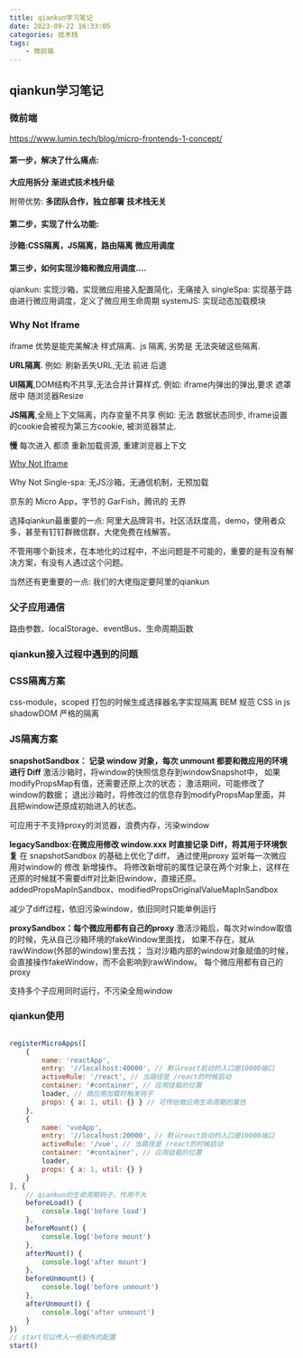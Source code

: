 ```yaml
---
title: qiankun学习笔记
date: 2023-09-22 16:33:05
categories: 技术栈
tags: 
    - 微前端
---
```


## qiankun学习笔记

### 微前端

https://www.lumin.tech/blog/micro-frontends-1-concept/

#### 第一步，解决了什么痛点:
__大应用拆分__
__渐进式技术栈升级__

附带优势:
__多团队合作，独立部署__
__技术栈无关__

#### 第二步，实现了什么功能:
__沙箱:CSS隔离，JS隔离，路由隔离__
__微应用调度__

#### 第三步，如何实现沙箱和微应用调度....
qiankun:   实现沙箱，实现微应用接入配置简化，无痛接入
singleSpa: 实现基于路由进行微应用调度，定义了微应用生命周期
systemJS:  实现动态加载模块

### Why Not Iframe

iframe 优势是能完美解决 样式隔离、js 隔离, 劣势是 无法突破这些隔离.

__URL隔离__. 例如: 刷新丢失URL,无法 前进 后退

__UI隔离__,DOM结构不共享,无法合并计算样式. 例如: iframe内弹出的弹出,要求 遮罩 居中 随浏览器Resize

__JS隔离__,全局上下文隔离，内存变量不共享 例如: 无法 数据状态同步, iframe设置的cookie会被视为第三方cookie, 被浏览器禁止.

__慢__ 每次进入 都须 重新加载资源, 重建浏览器上下文

[Why Not Iframe](https://www.yuque.com/kuitos/gky7yw/gesexv)

Why Not Single-spa: 无JS沙箱，无通信机制，无预加载

京东的 Micro App，字节的 GarFish，腾讯的 无界

选择qiankun最重要的一点: 阿里大品牌背书，社区活跃度高，demo，使用者众多，甚至有钉钉群微信群，大佬免费在线解答。

不管用哪个新技术，在本地化的过程中，不出问题是不可能的，重要的是有没有解决方案，有没有人遇过这个问题。

当然还有更重要的一点: 我们的大佬指定要阿里的qiankun

### 父子应用通信

路由参数、localStorage、eventBus、生命周期函数


### qiankun接入过程中遇到的问题



### CSS隔离方案

css-module，scoped 打包的时候生成选择器名字实现隔离
BEM 规范
CSS in js
shadowDOM 严格的隔离

### JS隔离方案

__snapshotSandbox： 记录 window 对象，每次 unmount 都要和微应用的环境进行 Diff__
激活沙箱时，将window的快照信息存到windowSnapshot中， 
如果modifyPropsMap有值，还需要还原上次的状态；
激活期间，可能修改了window的数据；
退出沙箱时，将修改过的信息存到modifyPropsMap里面，并且把window还原成初始进入的状态。

可应用于不支持proxy的浏览器，浪费内存，污染window

__legacySandbox:在微应用修改 window.xxx 时直接记录 Diff，将其用于环境恢复__
在 snapshotSandbox 的基础上优化了diff，
通过使用proxy 监听每一次微应用对window的 修改 新增操作。
将修改新增前的属性记录在两个对象上，这样在还原的时候就不需要diff对比新旧window，直接还原。
addedPropsMapInSandbox、modifiedPropsOriginalValueMapInSandbox

减少了diff过程，依旧污染window，依旧同时只能单例运行

__proxySandbox：每个微应用都有自己的proxy__
激活沙箱后，每次对window取值的时候，先从自己沙箱环境的fakeWindow里面找，
如果不存在，就从rawWindow(外部的window)里去找；
当对沙箱内部的window对象赋值的时候，会直接操作fakeWindow，而不会影响到rawWindow。
每个微应用都有自己的proxy

支持多个子应用同时运行，不污染全局window


### qiankun使用

```js

registerMicroApps([
    {
        name: 'reactApp',
        entry: '//localhost:40000', // 默认react启动的入口是10000端口
        activeRule: '/react', // 当路径是 /react的时候启动
        container: '#container', // 应用挂载的位置
        loader, // 微应用加载时触发钩子
        props: { a: 1, util: {} } // 可传给微应用生命周期的属性
    },
    {
        name: 'vueApp',
        entry: '//localhost:20000', // 默认react启动的入口是10000端口
        activeRule: '/vue', // 当路径是 /react的时候启动
        container: '#container', // 应用挂载的位置
        loader,
        props: { a: 1, util: {} }
    }
], {
    // qiankun的生命周期钩子，作用不大
    beforeLoad() {
        console.log('before load')
    },
    beforeMount() {
        console.log('before mount')
    },
    afterMount() {
        console.log('after mount')
    },
    beforeUnmount() {
        console.log('before unmount')
    },
    afterUnmount() {
        console.log('after unmount')
    }
})
// start可以传入一些额外的配置
start()

```